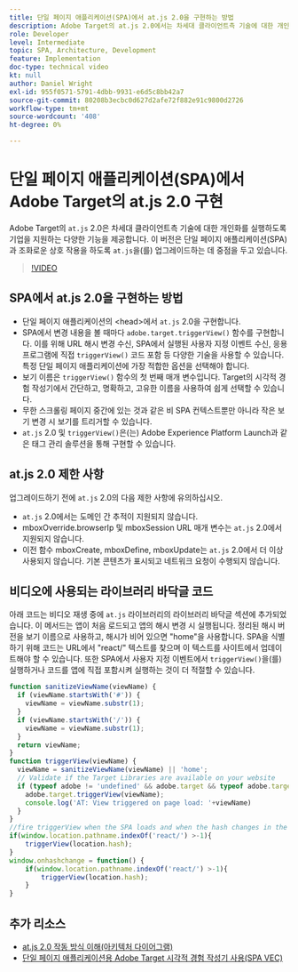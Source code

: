 ```yaml
---
title: 단일 페이지 애플리케이션(SPA)에서 at.js 2.0을 구현하는 방법
description: Adobe Target의 at.js 2.0에서는 차세대 클라이언트측 기술에 대한 개인화를 실행하도록 기업을 지원하는 다양한 기능을 제공합니다. 다음 단계에 따라 SPA(단일 페이지 애플리케이션)에서 at.js 2.0을 구현합니다.
role: Developer
level: Intermediate
topic: SPA, Architecture, Development
feature: Implementation
doc-type: technical video
kt: null
author: Daniel Wright
exl-id: 955f0571-5791-4dbb-9931-e6d5c8bb42a7
source-git-commit: 80208b3ecbc0d627d2afe72f882e91c9800d2726
workflow-type: tm+mt
source-wordcount: '408'
ht-degree: 0%

---
```


# 단일 페이지 애플리케이션(SPA)에서 Adobe Target의 at.js 2.0 구현

Adobe Target의 `at.js` 2.0은 차세대 클라이언트측 기술에 대한 개인화를 실행하도록 기업을 지원하는 다양한 기능을 제공합니다. 이 버전은 단일 페이지 애플리케이션(SPA)과 조화로운 상호 작용을 하도록 `at.js`을(를) 업그레이드하는 데 중점을 두고 있습니다.

>[!VIDEO](https://video.tv.adobe.com/v/26248?quality=12)

## SPA에서 at.js 2.0을 구현하는 방법

* 단일 페이지 애플리케이션의 &lt;head>에서 `at.js` 2.0을 구현합니다.
* SPA에서 변경 내용을 볼 때마다 `adobe.target.triggerView()` 함수를 구현합니다. 이를 위해 URL 해시 변경 수신, SPA에서 실행된 사용자 지정 이벤트 수신, 응용 프로그램에 직접 `triggerView()` 코드 포함 등 다양한 기술을 사용할 수 있습니다. 특정 단일 페이지 애플리케이션에 가장 적합한 옵션을 선택해야 합니다.
* 보기 이름은 `triggerView()` 함수의 첫 번째 매개 변수입니다. Target의 시각적 경험 작성기에서 간단하고, 명확하고, 고유한 이름을 사용하여 쉽게 선택할 수 있습니다.
* 무한 스크롤링 페이지 중간에 있는 것과 같은 비 SPA 컨텍스트뿐만 아니라 작은 보기 변경 시 보기를 트리거할 수 있습니다.
* `at.js` 2.0 및 `triggerView()`은(는) Adobe Experience Platform Launch과 같은 태그 관리 솔루션을 통해 구현할 수 있습니다.

## at.js 2.0 제한 사항

업그레이드하기 전에 `at.js` 2.0의 다음 제한 사항에 유의하십시오.

* `at.js` 2.0에서는 도메인 간 추적이 지원되지 않습니다.
* mboxOverride.browserIp 및 mboxSession URL 매개 변수는 `at.js` 2.0에서 지원되지 않습니다.
* 이전 함수 mboxCreate, mboxDefine, mboxUpdate는 `at.js` 2.0에서 더 이상 사용되지 않습니다. 기본 콘텐츠가 표시되고 네트워크 요청이 수행되지 않습니다.

## 비디오에 사용되는 라이브러리 바닥글 코드

아래 코드는 비디오 재생 중에 `at.js` 라이브러리의 라이브러리 바닥글 섹션에 추가되었습니다. 이 메서드는 앱이 처음 로드되고 앱의 해시 변경 시 실행됩니다. 정리된 해시 버전을 보기 이름으로 사용하고, 해시가 비어 있으면 &quot;home&quot;을 사용합니다. SPA을 식별하기 위해 코드는 URL에서 &quot;react/&quot; 텍스트를 찾으며 이 텍스트를 사이트에서 업데이트해야 할 수 있습니다. 또한 SPA에서 사용자 지정 이벤트에서 `triggerView()`을(를) 실행하거나 코드를 앱에 직접 포함시켜 실행하는 것이 더 적절할 수 있습니다.

```javascript
function sanitizeViewName(viewName) {
  if (viewName.startsWith('#')) {
    viewName = viewName.substr(1);
  }
  if (viewName.startsWith('/')) {
    viewName = viewName.substr(1);
  }
  return viewName;
}
function triggerView(viewName) {
  viewName = sanitizeViewName(viewName) || 'home';
  // Validate if the Target Libraries are available on your website
  if (typeof adobe != 'undefined' && adobe.target && typeof adobe.target.triggerView === 'function') {
    adobe.target.triggerView(viewName);
    console.log('AT: View triggered on page load: '+viewName)
  }
}
//fire triggerView when the SPA loads and when the hash changes in the SPA
if(window.location.pathname.indexOf('react/') >-1){
    triggerView(location.hash);
}
window.onhashchange = function() {
    if(window.location.pathname.indexOf('react/') >-1){
        triggerView(location.hash);
    }
}
```

## 추가 리소스

* [at.js 2.0 작동 방식 이해(아키텍처 다이어그램)](understanding-how-atjs-20-works.md)
* [단일 페이지 애플리케이션용 Adobe Target 시각적 경험 작성기 사용(SPA VEC)](../experiences/use-the-visual-experience-composer-for-single-page-applications.md)
